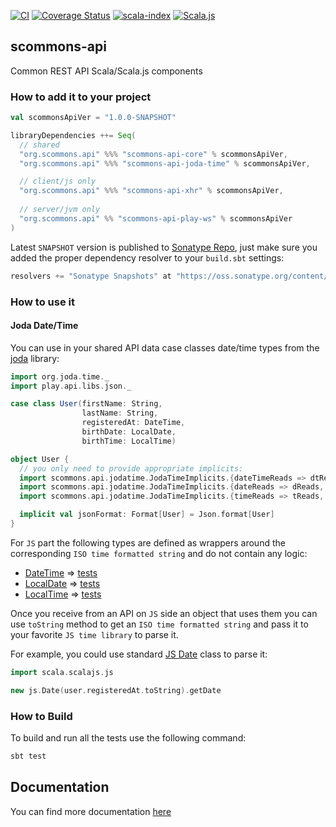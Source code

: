
[![CI](https://github.com/scommons/scommons-api/actions/workflows/ci.yml/badge.svg?branch=master)](https://github.com/scommons/scommons-api/actions/workflows/ci.yml?query=workflow%3Aci+branch%3Amaster)
[![Coverage Status](https://coveralls.io/repos/github/scommons/scommons-api/badge.svg?branch=master)](https://coveralls.io/github/scommons/scommons-api?branch=master)
[![scala-index](https://index.scala-lang.org/scommons/scommons-api/scommons-api-core/latest.svg)](https://index.scala-lang.org/scommons/scommons-api/scommons-api-core)
[![Scala.js](https://www.scala-js.org/assets/badges/scalajs-1.8.0.svg)](https://www.scala-js.org)

## scommons-api
Common REST API Scala/Scala.js components

### How to add it to your project

```scala
val scommonsApiVer = "1.0.0-SNAPSHOT"

libraryDependencies ++= Seq(
  // shared
  "org.scommons.api" %%% "scommons-api-core" % scommonsApiVer,
  "org.scommons.api" %%% "scommons-api-joda-time" % scommonsApiVer,

  // client/js only
  "org.scommons.api" %%% "scommons-api-xhr" % scommonsApiVer,
  
  // server/jvm only
  "org.scommons.api" %% "scommons-api-play-ws" % scommonsApiVer
)
```

Latest `SNAPSHOT` version is published to [Sonatype Repo](https://oss.sonatype.org/content/repositories/snapshots/org/scommons/), just make sure you added
the proper dependency resolver to your `build.sbt` settings:
```scala
resolvers += "Sonatype Snapshots" at "https://oss.sonatype.org/content/repositories/snapshots/"
```

### How to use it

#### Joda Date/Time

You can use in your shared API data case classes date/time types from
the [joda](https://www.joda.org/joda-time/) library:
```scala
import org.joda.time._
import play.api.libs.json._

case class User(firstName: String,
                lastName: String,
                registeredAt: DateTime,
                birthDate: LocalDate,
                birthTime: LocalTime)

object User {
  // you only need to provide appropriate implicits:
  import scommons.api.jodatime.JodaTimeImplicits.{dateTimeReads => dtReads, dateTimeWrites => dtWrites}
  import scommons.api.jodatime.JodaTimeImplicits.{dateReads => dReads, dateWrites => dWrites}
  import scommons.api.jodatime.JodaTimeImplicits.{timeReads => tReads, timeWrites => tWrites}

  implicit val jsonFormat: Format[User] = Json.format[User]
}
```

For `JS` part the following types are defined as wrappers around
the corresponding `ISO time formatted string`
and do not contain any logic:
- [DateTime](joda-time/js/src/main/scala/org/joda/time/DateTime.scala) => [tests](joda-time/js/src/test/scala/org/joda/time/DateTimeSpec.scala)
- [LocalDate](joda-time/js/src/main/scala/org/joda/time/LocalDate.scala) => [tests](joda-time/js/src/test/scala/org/joda/time/LocalDateSpec.scala)
- [LocalTime](joda-time/js/src/main/scala/org/joda/time/LocalTime.scala) => [tests](joda-time/js/src/test/scala/org/joda/time/LocalTimeSpec.scala)

Once you receive from an API on `JS` side an object that uses them
you can use `toString` method to get an `ISO time formatted string`
and pass it to your favorite `JS time library` to parse it.

For example, you could use standard [JS Date](https://www.w3schools.com/jS/js_date_methods.asp)
class to parse it:
```scala
import scala.scalajs.js

new js.Date(user.registeredAt.toString).getDate
```

### How to Build

To build and run all the tests use the following command:
```bash
sbt test
```

## Documentation

You can find more documentation [here](https://scommons.github.io/scommons-api)
